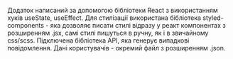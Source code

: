 Додаток написаний за допомогою бібліотеки React з використанням хуків useState,
useEffect. Для стилізації використана бібліотека styled-components - яка
дозволяє писати стилі відразу у реакт компонентах з розширенням .jsx, самі стилі
пишуться в ручну, як і в звичайному css/scss. Підключена бібліотека API, яка
генерує випадкові повідомлення. Дані користувачів - окремий файл з розширенням
.json.
